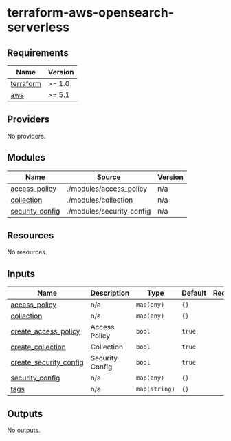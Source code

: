 # terraform-aws-opensearch-serverless

<!-- BEGINNING OF PRE-COMMIT-TERRAFORM DOCS HOOK -->
## Requirements

| Name | Version |
|------|---------|
| <a name="requirement_terraform"></a> [terraform](#requirement\_terraform) | >= 1.0 |
| <a name="requirement_aws"></a> [aws](#requirement\_aws) | >= 5.1 |

## Providers

No providers.

## Modules

| Name | Source | Version |
|------|--------|---------|
| <a name="module_access_policy"></a> [access\_policy](#module\_access\_policy) | ./modules/access_policy | n/a |
| <a name="module_collection"></a> [collection](#module\_collection) | ./modules/collection | n/a |
| <a name="module_security_config"></a> [security\_config](#module\_security\_config) | ./modules/security_config | n/a |

## Resources

No resources.

## Inputs

| Name | Description | Type | Default | Required |
|------|-------------|------|---------|:--------:|
| <a name="input_access_policy"></a> [access\_policy](#input\_access\_policy) | n/a | `map(any)` | `{}` | no |
| <a name="input_collection"></a> [collection](#input\_collection) | n/a | `map(any)` | `{}` | no |
| <a name="input_create_access_policy"></a> [create\_access\_policy](#input\_create\_access\_policy) | Access Policy | `bool` | `true` | no |
| <a name="input_create_collection"></a> [create\_collection](#input\_create\_collection) | Collection | `bool` | `true` | no |
| <a name="input_create_security_config"></a> [create\_security\_config](#input\_create\_security\_config) | Security Config | `bool` | `true` | no |
| <a name="input_security_config"></a> [security\_config](#input\_security\_config) | n/a | `map(any)` | `{}` | no |
| <a name="input_tags"></a> [tags](#input\_tags) | n/a | `map(string)` | `{}` | no |

## Outputs

No outputs.
<!-- END OF PRE-COMMIT-TERRAFORM DOCS HOOK -->
